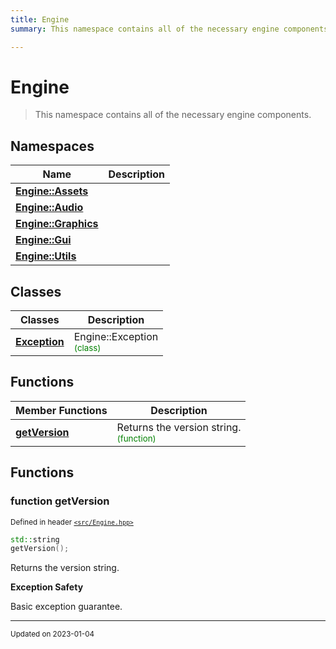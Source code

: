 ```yaml
---
title: Engine
summary: This namespace contains all of the necessary engine components. 

---
```


# Engine

> This namespace contains all of the necessary engine components. 



## Namespaces

| Name           | Description    |
| -------------- | -------------- |
| **[Engine::Assets](/namespaces/namespaceEngine_1_1Assets.md)** |  |
| **[Engine::Audio](/namespaces/namespaceEngine_1_1Audio.md)** |  |
| **[Engine::Graphics](/namespaces/namespaceEngine_1_1Graphics.md)** |  |
| **[Engine::Gui](/namespaces/namespaceEngine_1_1Gui.md)** |  |
| **[Engine::Utils](/namespaces/namespaceEngine_1_1Utils.md)** |  |

## Classes

| Classes        | Description    |
| -------------- | -------------- |
| **[Exception](/classes/classEngine_1_1Exception.md)** | Engine::Exception<br> <sup><span style="color:green">(class)</span></sup> |

## Functions
| Member Functions | Description |
| -------------- | -------------- |
| **[getVersion](/libraries/group__Engine.md#function-getversion)** | Returns the version string. <br> <sup><span style="color:green">(function)</span></sup> |




## Functions

### function getVersion


<sup>Defined in header [`<src/Engine.hpp>`](/files/Engine_8hpp.md#file-engine.hpp)</sup>

```cpp 
std::string
getVersion();
```





Returns the version string. 

















**Exception Safety**

Basic exception guarantee.









-------------------------------

<sub>Updated on 2023-01-04</sub>